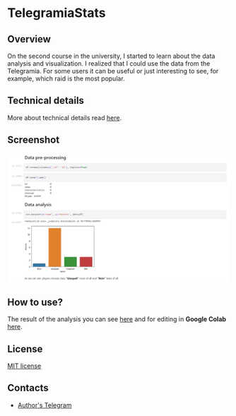 # TelegramiaStats

## Overview

On the second course in the university, I started to learn about the data analysis and visualization. I realized that I
could use the data from the Telegramia. For some users it can be useful or just interesting to see, for example, which raid is the most popular.

## Technical details

More about technical details read [here](technical.md).

## Screenshot

![First screenshot](../images/stats.png)

## How to use?

The result of the analysis you can see [here](https://github.com/mezgoodle/TelegramiaStats/blob/master/telegramia.ipynb) and for editing in **Google Colab** [here](https://colab.research.google.com/github/mezgoodle/TelegramiaStats/blob/master/telegramia.ipynb).

## License

[MIT license](https://github.com/mezgoodle/TelegramiaStats/blob/master/LICENSE)

## Contacts

- [Author's Telegram](https://t.me/sylvenis)
